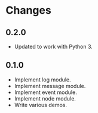 Changes
=======

0.2.0
-----

  * Updated to work with Python 3.

0.1.0
-----

  * Implement log module.
  * Implement message module.
  * Implement event module.
  * Implement node module.
  * Write various demos.
